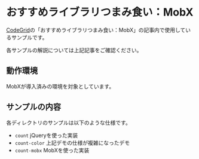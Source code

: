 # おすすめライブラリつまみ食い：MobX

[CodeGrid](http://www.codegrid.net/)の「おすすめライブラリつまみ食い：MobX」の記事内で使用しているサンプルです。

各サンプルの解説については上記記事をご確認ください。


## 動作環境

MobXが導入済みの環境を対象としています。


## サンプルの内容

各ディレクトリのサンプルは以下のような仕様です。

- `count` jQueryを使った実装
- `count-color` 上記デモの仕様が複雑になったデモ
- `count-mobx` MobXを使った実装

